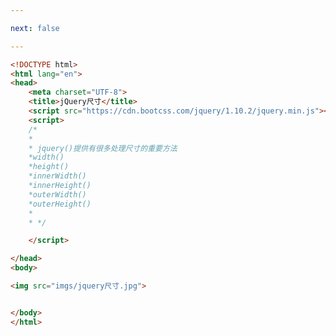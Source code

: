 ```yaml
---

next: false

---
```




<BlogInfo id="323" title="20.jquery尺寸" author="白日梦想猿" pv=0 read_times=0 pre_cost_time="0分21秒" category="jQuery学习" tag_list="['jQuery学习']" create_time="2021.09.28 16:29:55" update_time="2021.09.28 16:41:16" />

```html
<!DOCTYPE html>
<html lang="en">
<head>
    <meta charset="UTF-8">
    <title>jQuery尺寸</title>
    <script src="https://cdn.bootcss.com/jquery/1.10.2/jquery.min.js"></script>
    <script>
    /*
    *
    * jquery()提供有很多处理尺寸的重要方法
    *width()
    *height()
    *innerWidth()
    *innerHeight()
    *outerWidth()
    *outerHeight()
    *
    * */

    </script>

</head>
<body>

<img src="imgs/jquery尺寸.jpg">


</body>
</html>
```



<ActionBox />
